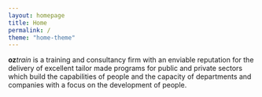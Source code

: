 ```yaml
---
layout: homepage
title: Home
permalink: /
theme: "home-theme"
---
```


<p class="lead"><b>oz</b><i>train</i> is a training and consultancy firm with an enviable reputation for the delivery of excellent tailor made programs for public and private sectors which build the capabilities of people and the capacity of departments and companies with a focus on the development of people.</p>